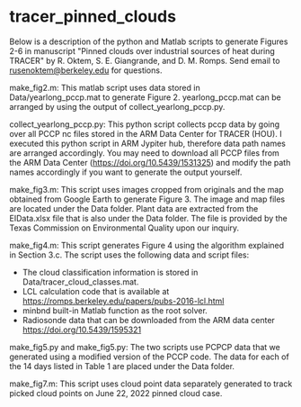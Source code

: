 # tracer_pinned_clouds
Below is a description of the python and Matlab scripts to generate Figures 2-6 in manuscript "Pinned clouds over industrial sources of heat during TRACER" by R. Oktem, S. E. Giangrande, and D. M. Romps. Send email to rusenoktem@berkeley.edu for questions.

make_fig2.m: 
This matlab script uses data stored in Data/yearlong_pccp.mat to generate Figure 2. yearlong_pccp.mat can be arranged by using the output of collect_yearlong_pccp.py.

collect_yearlong_pccp.py:
This python script collects pccp data by going over all PCCP nc files stored in the ARM Data Center for TRACER (HOU). I executed this python script in ARM Jypiter hub, therefore data path names are arranged accordingly. You may need to download all PCCP files from the ARM Data Center (https://doi.org/10.5439/1531325) and modify the path names accordingly if you want to generate the output yourself.

make_fig3.m: 
This script uses images cropped from originals and the map obtained from Google Earth to generate Figure 3. The image and map files are located under the Data folder. Plant data are extracted from the EIData.xlsx file that is also under the Data folder. The file is provided by the Texas Commission on Environmental Quality upon our inquiry. 

make_fig4.m: 
This script generates Figure 4 using the algorithm explained in Section 3.c. The script uses the following data and script files:
- The cloud classification information is stored in Data/tracer_cloud_classes.mat. 
- LCL calculation code that is available at https://romps.berkeley.edu/papers/pubs-2016-lcl.html
- minbnd built-in Matlab function as the root solver.
- Radiosonde data that can be downloaded from the ARM data center https://doi.org/10.5439/1595321

make_fig5.py and make_fig5.py: 
The two scripts use PCPCP data that we generated using a modified version of the PCCP code. The data for each of the 14 days listed in Table 1 are placed under the Data folder. 

make_fig7.m: 
This script uses cloud point data separately generated to track picked cloud points on June 22, 2022 pinned cloud case.  
